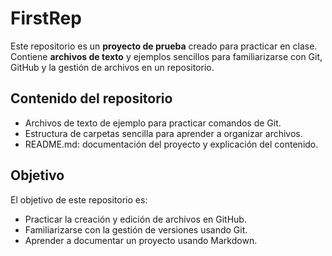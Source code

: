 # FirstRep

Este repositorio es un **proyecto de prueba** creado para practicar en clase. Contiene **archivos de texto** y ejemplos sencillos para familiarizarse con Git, GitHub y la gestión de archivos en un repositorio.

## Contenido del repositorio

- Archivos de texto de ejemplo para practicar comandos de Git.
- Estructura de carpetas sencilla para aprender a organizar archivos.
- README.md: documentación del proyecto y explicación del contenido.

## Objetivo

El objetivo de este repositorio es:

- Practicar la creación y edición de archivos en GitHub.
- Familiarizarse con la gestión de versiones usando Git.
- Aprender a documentar un proyecto usando Markdown.

